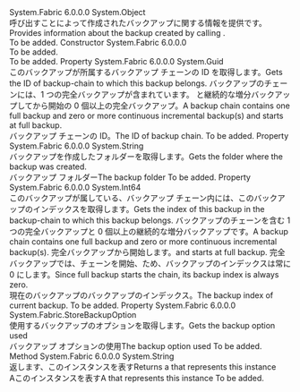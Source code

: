 <Type Name="StoreBackupInfo" FullName="System.Fabric.StoreBackupInfo">
  <TypeSignature Language="C#" Value="public sealed class StoreBackupInfo" />
  <TypeSignature Language="ILAsm" Value=".class public auto ansi sealed beforefieldinit StoreBackupInfo extends System.Object" />
  <TypeSignature Language="DocId" Value="T:System.Fabric.StoreBackupInfo" />
  <TypeSignature Language="VB.NET" Value="Public NotInheritable Class StoreBackupInfo" />
  <TypeSignature Language="F#" Value="type StoreBackupInfo = class" />
  <AssemblyInfo>
    <AssemblyName>System.Fabric</AssemblyName>
    <AssemblyVersion>6.0.0.0</AssemblyVersion>
  </AssemblyInfo>
  <Base>
    <BaseTypeName>System.Object</BaseTypeName>
  </Base>
  <Interfaces />
  <Docs>
    <summary>
      <para><span data-ttu-id="e2556-101">呼び出すことによって作成されたバックアップに関する情報を提供<see cref="M:System.Fabric.KeyValueStoreReplica.BackupAsync(System.String,System.Fabric.StoreBackupOption,System.Func{System.Fabric.StoreBackupInfo,System.Threading.Tasks.Task{System.Boolean}})" />です。</span><span class="sxs-lookup"><span data-stu-id="e2556-101">Provides information about the backup created by calling <see cref="M:System.Fabric.KeyValueStoreReplica.BackupAsync(System.String,System.Fabric.StoreBackupOption,System.Func{System.Fabric.StoreBackupInfo,System.Threading.Tasks.Task{System.Boolean}})" />.</span></span></para>
    </summary>
    <remarks>To be added.</remarks>
  </Docs>
  <Members>
    <Member MemberName=".ctor">
      <MemberSignature Language="C#" Value="public StoreBackupInfo ();" />
      <MemberSignature Language="ILAsm" Value=".method public hidebysig specialname rtspecialname instance void .ctor() cil managed" />
      <MemberSignature Language="DocId" Value="M:System.Fabric.StoreBackupInfo.#ctor" />
      <MemberSignature Language="VB.NET" Value="Public Sub New ()" />
      <MemberType>Constructor</MemberType>
      <AssemblyInfo>
        <AssemblyName>System.Fabric</AssemblyName>
        <AssemblyVersion>6.0.0.0</AssemblyVersion>
      </AssemblyInfo>
      <Parameters />
      <Docs>
        <summary>To be added.</summary>
        <remarks>To be added.</remarks>
      </Docs>
    </Member>
    <Member MemberName="BackupChainId">
      <MemberSignature Language="C#" Value="public Guid BackupChainId { get; }" />
      <MemberSignature Language="ILAsm" Value=".property instance valuetype System.Guid BackupChainId" />
      <MemberSignature Language="DocId" Value="P:System.Fabric.StoreBackupInfo.BackupChainId" />
      <MemberSignature Language="VB.NET" Value="Public ReadOnly Property BackupChainId As Guid" />
      <MemberSignature Language="F#" Value="member this.BackupChainId : Guid" Usage="System.Fabric.StoreBackupInfo.BackupChainId" />
      <MemberType>Property</MemberType>
      <AssemblyInfo>
        <AssemblyName>System.Fabric</AssemblyName>
        <AssemblyVersion>6.0.0.0</AssemblyVersion>
      </AssemblyInfo>
      <ReturnValue>
        <ReturnType>System.Guid</ReturnType>
      </ReturnValue>
      <Docs>
        <summary>
          <para>
            <span data-ttu-id="e2556-102">このバックアップが所属するバックアップ チェーンの ID を取得します。</span><span class="sxs-lookup"><span data-stu-id="e2556-102">Gets the ID of backup-chain to which this backup belongs.</span></span> <span data-ttu-id="e2556-103">バックアップのチェーンには、1 つの完全バックアップが含まれています。 と継続的な増分バックアップしてから開始の 0 個以上の完全バックアップ。</span><span class="sxs-lookup"><span data-stu-id="e2556-103">A backup chain contains one full backup and zero or more continuous incremental backup(s) and starts at full backup.</span></span> 
            </para>
        </summary>
        <value>
          <para><span data-ttu-id="e2556-104">バックアップ チェーンの ID。</span><span class="sxs-lookup"><span data-stu-id="e2556-104">The ID of backup chain.</span></span></para>
        </value>
        <remarks>To be added.</remarks>
      </Docs>
    </Member>
    <Member MemberName="BackupFolder">
      <MemberSignature Language="C#" Value="public string BackupFolder { get; }" />
      <MemberSignature Language="ILAsm" Value=".property instance string BackupFolder" />
      <MemberSignature Language="DocId" Value="P:System.Fabric.StoreBackupInfo.BackupFolder" />
      <MemberSignature Language="VB.NET" Value="Public ReadOnly Property BackupFolder As String" />
      <MemberSignature Language="F#" Value="member this.BackupFolder : string" Usage="System.Fabric.StoreBackupInfo.BackupFolder" />
      <MemberType>Property</MemberType>
      <AssemblyInfo>
        <AssemblyName>System.Fabric</AssemblyName>
        <AssemblyVersion>6.0.0.0</AssemblyVersion>
      </AssemblyInfo>
      <ReturnValue>
        <ReturnType>System.String</ReturnType>
      </ReturnValue>
      <Docs>
        <summary>
          <para><span data-ttu-id="e2556-105">バックアップを作成したフォルダーを取得します。</span><span class="sxs-lookup"><span data-stu-id="e2556-105">Gets the folder where the backup was created.</span></span></para>
        </summary>
        <value>
          <para><span data-ttu-id="e2556-106">バックアップ フォルダー</span><span class="sxs-lookup"><span data-stu-id="e2556-106">The backup folder</span></span></para>
        </value>
        <remarks>To be added.</remarks>
      </Docs>
    </Member>
    <Member MemberName="BackupIndex">
      <MemberSignature Language="C#" Value="public long BackupIndex { get; }" />
      <MemberSignature Language="ILAsm" Value=".property instance int64 BackupIndex" />
      <MemberSignature Language="DocId" Value="P:System.Fabric.StoreBackupInfo.BackupIndex" />
      <MemberSignature Language="VB.NET" Value="Public ReadOnly Property BackupIndex As Long" />
      <MemberSignature Language="F#" Value="member this.BackupIndex : int64" Usage="System.Fabric.StoreBackupInfo.BackupIndex" />
      <MemberType>Property</MemberType>
      <AssemblyInfo>
        <AssemblyName>System.Fabric</AssemblyName>
        <AssemblyVersion>6.0.0.0</AssemblyVersion>
      </AssemblyInfo>
      <ReturnValue>
        <ReturnType>System.Int64</ReturnType>
      </ReturnValue>
      <Docs>
        <summary>
          <para>
            <span data-ttu-id="e2556-107">このバックアップが属している、バックアップ チェーン内には、このバックアップのインデックスを取得します。</span><span class="sxs-lookup"><span data-stu-id="e2556-107">Gets the index of this backup in the backup-chain to which this backup belongs.</span></span>
            <span data-ttu-id="e2556-108">バックアップのチェーンを含む 1 つの完全バックアップと 0 個以上の継続的な増分バックアップです。</span><span class="sxs-lookup"><span data-stu-id="e2556-108">A backup chain contains one full backup and zero or more continuous incremental backup(s).</span></span>
            <span data-ttu-id="e2556-109">完全バックアップから開始します。</span><span class="sxs-lookup"><span data-stu-id="e2556-109">and starts at full backup.</span></span> <span data-ttu-id="e2556-110">完全バックアップでは、チェーンを開始、ため、バックアップのインデックスは常に 0 にします。</span><span class="sxs-lookup"><span data-stu-id="e2556-110">Since full backup starts the chain, its backup index is always zero.</span></span>
            </para>
        </summary>
        <value>
          <para><span data-ttu-id="e2556-111">現在のバックアップのバックアップのインデックス。</span><span class="sxs-lookup"><span data-stu-id="e2556-111">The backup index of current backup.</span></span></para>
        </value>
        <remarks>To be added.</remarks>
      </Docs>
    </Member>
    <Member MemberName="BackupOption">
      <MemberSignature Language="C#" Value="public System.Fabric.StoreBackupOption BackupOption { get; }" />
      <MemberSignature Language="ILAsm" Value=".property instance valuetype System.Fabric.StoreBackupOption BackupOption" />
      <MemberSignature Language="DocId" Value="P:System.Fabric.StoreBackupInfo.BackupOption" />
      <MemberSignature Language="VB.NET" Value="Public ReadOnly Property BackupOption As StoreBackupOption" />
      <MemberSignature Language="F#" Value="member this.BackupOption : System.Fabric.StoreBackupOption" Usage="System.Fabric.StoreBackupInfo.BackupOption" />
      <MemberType>Property</MemberType>
      <AssemblyInfo>
        <AssemblyName>System.Fabric</AssemblyName>
        <AssemblyVersion>6.0.0.0</AssemblyVersion>
      </AssemblyInfo>
      <ReturnValue>
        <ReturnType>System.Fabric.StoreBackupOption</ReturnType>
      </ReturnValue>
      <Docs>
        <summary>
          <para><span data-ttu-id="e2556-112">使用するバックアップのオプションを取得します。</span><span class="sxs-lookup"><span data-stu-id="e2556-112">Gets the backup option used</span></span></para>
        </summary>
        <value>
          <para><span data-ttu-id="e2556-113">バックアップ オプションの使用</span><span class="sxs-lookup"><span data-stu-id="e2556-113">The backup option used</span></span></para>
        </value>
        <remarks>To be added.</remarks>
      </Docs>
    </Member>
    <Member MemberName="ToString">
      <MemberSignature Language="C#" Value="public override string ToString ();" />
      <MemberSignature Language="ILAsm" Value=".method public hidebysig virtual instance string ToString() cil managed" />
      <MemberSignature Language="DocId" Value="M:System.Fabric.StoreBackupInfo.ToString" />
      <MemberSignature Language="VB.NET" Value="Public Overrides Function ToString () As String" />
      <MemberSignature Language="F#" Value="override this.ToString : unit -&gt; string" Usage="storeBackupInfo.ToString " />
      <MemberType>Method</MemberType>
      <AssemblyInfo>
        <AssemblyName>System.Fabric</AssemblyName>
        <AssemblyVersion>6.0.0.0</AssemblyVersion>
      </AssemblyInfo>
      <ReturnValue>
        <ReturnType>System.String</ReturnType>
      </ReturnValue>
      <Parameters />
      <Docs>
        <summary>
          <para><span data-ttu-id="e2556-114">返します、<see cref="T:System.String" />このインスタンスを表す</span><span class="sxs-lookup"><span data-stu-id="e2556-114">Returns a <see cref="T:System.String" /> that represents this instance</span></span></para>
        </summary>
        <returns>
          <para><span data-ttu-id="e2556-115">A<see cref="T:System.String" />このインスタンスを表す</span><span class="sxs-lookup"><span data-stu-id="e2556-115">A <see cref="T:System.String" /> that represents this instance</span></span></para>
        </returns>
        <remarks>To be added.</remarks>
      </Docs>
    </Member>
  </Members>
</Type>